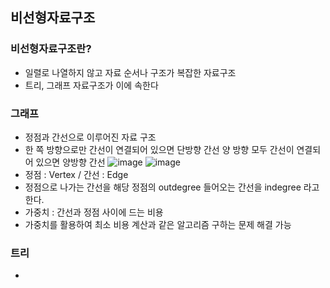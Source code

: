 ## 비선형자료구조

### 비선형자료구조란?
- 일렬로 나열하지 않고 자료 순서나 구조가 복잡한 자료구조
- 트리, 그래프 자료구조가 이에 속한다

### 그래프
- 정점과 간선으로 이루어진 자료 구조
- 한 쪽 방향으로만 간선이 연결되어 있으면 단방향 간선 양 방향 모두 간선이 연결되어 있으면 양방향 간선
![image](https://github.com/kimsunhoon/TIL/assets/96249610/7409760b-cf78-4a0b-87f4-09fd0f8d8b54)
![image](https://github.com/kimsunhoon/TIL/assets/96249610/18e73525-637f-4399-832a-c7d38fac2c82)
- 정점 : Vertex / 간선 : Edge
- 정점으로 나가는 간선을 해당 정점의 outdegree 들어오는 간선을 indegree 라고 한다.
- 가중치 : 간선과 정점 사이에 드는 비용
- 가중치를 활용하여 최소 비용 계산과 같은 알고리즘 구하는 문제 해결 가능

### 트리
- 

